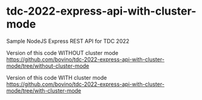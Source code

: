 # tdc-2022-express-api-with-cluster-mode
Sample NodeJS Express REST API for TDC 2022

Version of this code WITHOUT cluster mode <br>
<https://github.com/bovino/tdc-2022-express-api-with-cluster-mode/tree/without-cluster-mode>

Version of this code WITH cluster mode <br>
<https://github.com/bovino/tdc-2022-express-api-with-cluster-mode/tree/with-cluster-mode>
